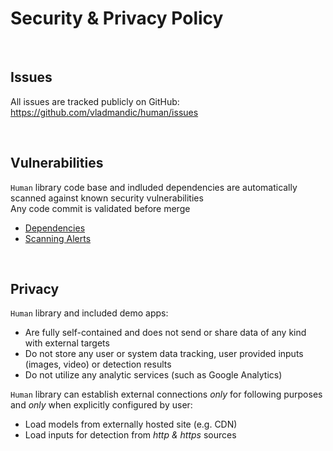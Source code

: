 # Security & Privacy Policy

<br>

## Issues

All issues are tracked publicly on GitHub: <https://github.com/vladmandic/human/issues>  

<br>

## Vulnerabilities

`Human` library code base and indluded dependencies are automatically scanned against known security vulnerabilities  
Any code commit is validated before merge  

- [Dependencies](https://github.com/vladmandic/human/security/dependabot)
- [Scanning Alerts](https://github.com/vladmandic/human/security/code-scanning)

<br>

## Privacy

`Human` library and included demo apps:

- Are fully self-contained and does not send or share data of any kind with external targets
- Do not store any user or system data tracking, user provided inputs (images, video) or detection results
- Do not utilize any analytic services (such as Google Analytics)

`Human` library can establish external connections *only* for following purposes and *only* when explicitly configured by user:

- Load models from externally hosted site (e.g. CDN)
- Load inputs for detection from *http & https* sources
